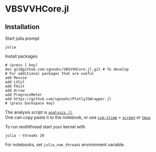 # VBSVVHCore.jl

## Installation

Start julia prompt

    julia

Install packages

    # (press ] key)
    dev git@github.com:sgnoohc/VBSVVHCore.jl.git # To develop
    # For additional packages that are useful
    add Revise
    add LVCyl
    add FHist
    add Arrow
    add ProgressMeter
    add https://github.com/sgnoohc/PlotlyJSWrapper.jl
    # (press backspace key)

The analysis script is [`analysis.jl`](https://github.com/sgnoohc/VBSVVHCore.jl/blob/main/scripts/analysis.jl).  
One can copy paste it to the notebook, or use [`vim-slime`](https://github.com/jpalardy/vim-slime) + [`screen`](https://www.gnu.org/software/screen/) or [`tmux`](https://github.com/tmux/tmux/wiki)

To run multithread start your kernel with

    julia --threads 20

For notebooks, set `julia_num_threads` environment variable.
